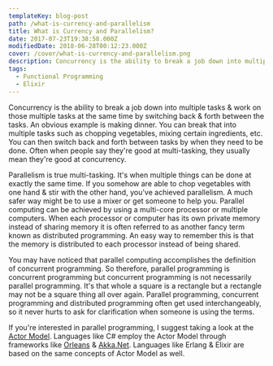 ```yaml
---
templateKey: blog-post
path: /what-is-currency-and-parallelism
title: What is Currency and Parallelism?
date: 2017-07-23T19:38:58.000Z
modifiedDate: 2018-06-28T00:12:23.000Z
cover: /cover/what-is-currency-and-parallelism.png
description: Concurrency is the ability to break a job down into multiple tasks & work on those multiple tasks at the same time by switching back & forth between the tasks.
tags:
  - Functional Programming
  - Elixir
---
```


Concurrency is the ability to break a job down into multiple tasks & work on those multiple tasks at the same time by switching back & forth between the tasks. An obvious example is making dinner. You can break that into multiple tasks such as chopping vegetables, mixing certain ingredients, etc. You can then switch back and forth between tasks by when they need to be done. Often when people say they're good at multi-tasking, they usually mean they're good at concurrency. 

Parallelism is true multi-tasking. It's when multiple things can be done at exactly the same time.  If you somehow are able to chop vegetables with one hand & stir with the other hand, you've achieved parallelism. A much safer way might be to use a mixer or get someone to help you. Parallel computing can be achieved by using a multi-core processor or multiple computers. When each processor or computer has its own private memory instead of sharing memory it is often referred to as another fancy term known as distributed programming. An easy way to remember this is that the memory is distributed to each processor instead of being shared. 

You may have noticed that parallel computing accomplishes the definition of concurrent programming. So therefore, parallel programming is concurrent programming but concurrent programming is not necessarily parallel programming. It's that whole a square is a rectangle but a rectangle may not be a square thing all over again. Parallel programming, concurrent programming and distributed programming often get used interchangeably, so it never hurts to ask for clarification when someone is using the terms.

If you're interested in parallel programming, I suggest taking a look at the [Actor Model](/what-is-the-actor-model-and-when-should-you-use-it). Languages like C# employ the Actor Model through frameworks like [Orleans](https://en.wikipedia.org/wiki/Actor_model) & [Akka.Net](http://getakka.net/). Languages like Erlang & Elixir are based on the same concepts of Actor Model as well.
